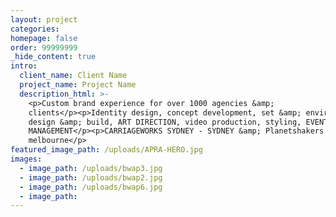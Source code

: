 ```yaml
---
layout: project
categories:
homepage: false
order: 99999999
_hide_content: true
intro:
  client_name: Client Name
  project_name: Project Name
  description_html: >-
    <p>Custom brand experience for over 1000 agencies &amp;
    clients</p><p>Identity design, concept development, set &amp; environment
    design &amp; build, ART DIRECTION, video production, styling, EVENT
    MANAGEMENT</p><p>CARRIAGEWORKS SYDNEY - SYDNEY &amp; Planetshakers -
    melbourne</p>
featured_image_path: /uploads/APRA-HERO.jpg
images:
  - image_path: /uploads/bwap3.jpg
  - image_path: /uploads/bwap2.jpg
  - image_path: /uploads/bwap6.jpg
  - image_path:
---
```


